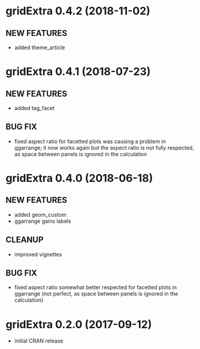 # gridExtra 0.4.2 (2018-11-02)
 
## NEW FEATURES

* added theme_article

# gridExtra 0.4.1 (2018-07-23)
 
## NEW FEATURES

* added tag_facet

## BUG FIX

* fixed aspect ratio for facetted plots was causing a problem in ggarrange; it now works again but the aspect ratio is not fully respected, as space between panels is ignored in the calculation

# gridExtra 0.4.0 (2018-06-18)
 
## NEW FEATURES

* added geom_custom
* ggarrange gains labels

## CLEANUP

* improved vignettes

## BUG FIX

* fixed aspect ratio somewhat better respected for facetted plots in ggarrange (not perfect, as space between panels is ignored in the calculation)

# gridExtra 0.2.0 (2017-09-12) 

* initial CRAN release

